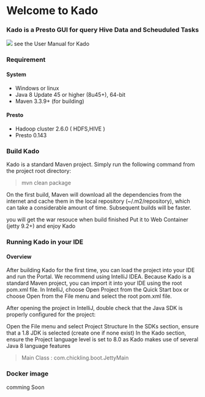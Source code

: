 # Welcome to Kado
### Kado is a Presto GUI for query Hive Data and Scheuduled Tasks
<img
  src="https://github.com/chickling/kado/raw/master/doc/images/homppage.jpg"
/>
see the User Manual  for Kado
### Requirement
#### System
- Windows or linux
- Java 8 Update 45 or higher (8u45+), 64-bit
- Maven 3.3.9+ (for building)

#### Presto
- Hadoop cluster 2.6.0 ( HDFS,HIVE )
- Presto 0.143 

### Build Kado
Kado is a standard Maven project. Simply run the following command from the project root directory:

> mvn clean package

On the first build, Maven will download all the dependencies from the internet and cache them in the local repository (~/.m2/repository), which can take a considerable amount of time. Subsequent builds will be faster.

you will get the <i class="icon-folder-open"></i> war resouce when build finished
Put it to Web Container (jetty 9.2+) and enjoy Kado


### Running Kado in your IDE

#### Overview

After building Kado for the first time, you can load the project into your IDE and run the Portal. We recommend using IntelliJ IDEA. Because Kado is a standard Maven project, you can import it into your IDE using the root pom.xml file. In IntelliJ, choose Open Project from the Quick Start box or choose Open from the File menu and select the root pom.xml file.

After opening the project in IntelliJ, double check that the Java SDK is properly configured for the project:

Open the File menu and select Project Structure
In the SDKs section, ensure that a 1.8 JDK is selected (create one if none exist)
In the Kado section, ensure the Project language level is set to 8.0 as Kado makes use of several Java 8 language features

> Main Class : com.chickling.boot.JettyMain


### Docker image
comming Soon

